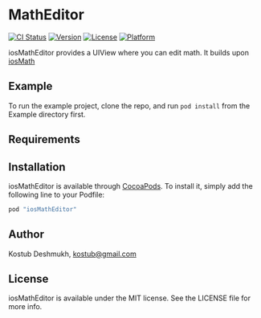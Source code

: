 # MathEditor

[![CI Status](http://img.shields.io/travis/kostub/MathEditor.svg?style=flat)](https://travis-ci.org/kostub/MathEditor)
[![Version](https://img.shields.io/cocoapods/v/MathEditor.svg?style=flat)](http://cocoapods.org/pods/MathEditor)
[![License](https://img.shields.io/cocoapods/l/MathEditor.svg?style=flat)](http://cocoapods.org/pods/MathEditor)
[![Platform](https://img.shields.io/cocoapods/p/MathEditor.svg?style=flat)](http://cocoapods.org/pods/MathEditor)

iosMathEditor provides a UIView where you can edit math. It builds upon
[iosMath](http://github.com/kostub/iosMath)

## Example

To run the example project, clone the repo, and run `pod install` from the Example directory first.

## Requirements

## Installation

iosMathEditor is available through [CocoaPods](http://cocoapods.org). To install
it, simply add the following line to your Podfile:

```ruby
pod "iosMathEditor"
```

## Author

Kostub Deshmukh, kostub@gmail.com

## License

iosMathEditor is available under the MIT license. See the LICENSE file for more info.
